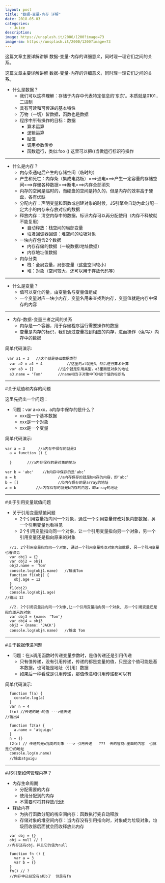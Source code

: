```yaml
---
layout: post
title: "数据-变量-内存 详解"
date: 2018-05-03
categories:
  - Juice
description: 
image: https://unsplash.it/2000/1200?image=73
image-sm: https://unsplash.it/2000/1200?image=73
---
```


这篇文章主要详解讲解 数据-变量-内存的详细意义，同时理一理它们之间的关系。

这篇文章主要详解讲解 数据-变量-内存的详细意义，同时理一理它们之间的关系。

- 什么是数据？
  *  我们可以这样理解：存储于内存中代表特定信息的‘东东’。本质就是0101..二进制
  * 具有可读和可传递的基本特性
  * 万物（一切）皆数据，函数也是数据
  * 程序中所有操作的目标：数据
      * 算术运算
      * 逻辑运算
      *  赋值
      * 调用参数传参
      *  函数运行，类似:foo ()  这里可以把()当做运行标识符操作

--------
- 什么是内存？
  * 内存条通电后产生的存储空间（临时的）
  * 产生和死亡：内存条（集成电路板）===>通电===>产生一定容量的存储空间===>存储各种数据===>断电===>内存全部消失
  * 内存的空间是临时的，而硬盘的空间是持久的，但是内存的效率高于硬盘，各有优缺
  * 分配内存：声明变量和函数或创建对象的时候，JS引擎会自动为此分配一定大小的内存来存放对应的数据
  * 释放内存：清空内存中的数据，标识内存可以再分配使用（内存不释放就不能复用）
    * 自动释放：栈空间的局部变量
    * 垃圾回调器回调：堆空间的垃圾对象
  * 一块内存包含2个数据
     * 内存存储的数据（一般数据/地址数据）
     * 内存地址值数据
  * 内存分类
    * 栈：全局变量，局部变量（这些空间较小）
    * 堆：对象（空间较大，还可以用于存放代码等）
-------
- 什么是变量？
  * 值可以变化的量，由变量名与变量值组成
  * 一个变量对应一块小内存，变量名用来查找到内存，变量值就是内存中保存的内容
--------
- 内存-数据-变量三者之间的关系
  * 内存是一个容器，用于存储程序运行需要操作的数据
  * 变量是内存的标识，我们通过变量找到相应的内存，进而操作（读/写）内存中的数据

简单代码演示:
```
 var a1 = 3   //这个就是基础数据类型
  var a2 = a1 + 4			//这里的al就是3，然后进行算术计算
  var a3 = {}			//这个就是引用类型，a3里面是对象的地址
  a3.name = 'Tom'		//name相当于对象中TOM这个值的标识名
 ```
---------
#关于赋值和内存的问题

这里先扔出一个问题：

- 问题：var a=xxx，a内存中保存的是什么？
  * xxx是一个基本数据
  * xxx是一个对象
  * xxx是一个变量

简单代码演示:
```
var a = 3      //a内存中保存的就是3
  a = function () {

  }       ///a内存保存的是对象的地址

var b = 'abc'    //b内存中保存的是‘abc’
a = b					//a内存保存的就是b内存的内容，即‘abc’
b = []					//b内存保存的是array的地址
a = b         //a内存保存的就是b内存的内容，即array的地址
```

--------
#关于引用变量赋值问题

- 关于引用变量赋值问题
  * 2个引用变量指向同一个对象，通过一个引用变量修改对象内部数据，另一个引用变量也看得见
  * 2个引用变量指向同一个对象，让一个引用变量指向另一个对象，另一个引用变量还是指向原来的对象

```
  //1. 2个引用变量指向同一个对象, 通过一个引用变量修改对象内部数据, 另一个引用变量也看得见
  var obj1 = {}
  var obj2 = obj1
  obj2.name = 'Tom'
  console.log(obj1.name)   //输出Tom
  function f1(obj) {
    obj.age = 12
  }
  f1(obj2)
  console.log(obj1.age)
//输出 12

  //2. 2个引用变量指向同一个对象,让一个引用变量指向另一个对象, 另一个引用变量还是指向原来的对象
  var obj3 = {name: 'Tom'}
  var obj4 = obj3
  obj3 = {name: 'JACK'}
  console.log(obj4.name)   //输出 Tom
```

----------

#关于数据传递问题

- 问题：在js调用函数时传递变量参数时，是值传递还是引用传递
  * 只有值传递，没有引用传递，传递的都是变量的值，只是这个值可能是基本数据，也可能是地址（引用）数据
  * 如果后一种看成是引用传递，那值传递和引用传递都可以有

简单代码演示:
```
  function f(a) {
    console.log(a)
  }
  var n = 4
  f(n) //传递的是n的值 --->值传递
//输出4

  function f2(a) {
    a.name = 'atguigu'
  }
  n = {}
  f2(n) // 传递的是n指向的对象 ---> 引用传递   ???  传的智商n里面的内容  也就是{}的地址
  console.log(n.name)
  //输出atguigu
```
-----------
#JS引擎如何管理内存？

- 内存生命周期
  * 分配需要的内存
  * 使用分配到的内存
  * 不需要时将其释放/归还
- 释放内存
  * 为执行函数分配的栈空间内存：函数执行完自动释放
  * 存储对象的堆空间内存：当内存没有引用指向时，对象成为垃圾对象，垃圾回收器后面就会回收释放此内存

```
  var obj = {}
  obj = null // ?
 //内存还有obj，并且它的值为null

  function fn () {
    var a = 3
    var b = {}
  }
  fn() // ?
  //内存中已经没有a和b了  但是有fn
```
